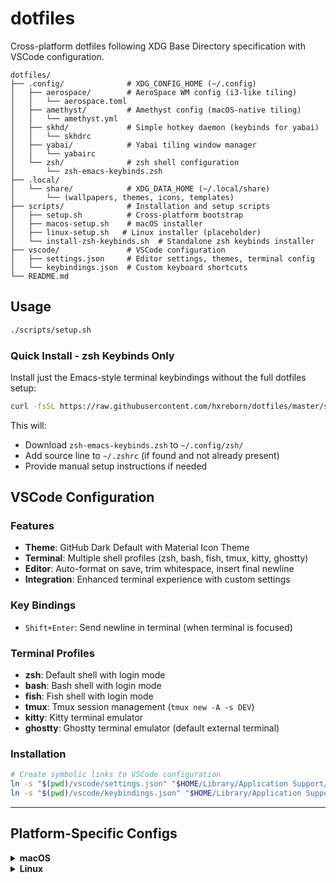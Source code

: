 # dotfiles

Cross-platform dotfiles following XDG Base Directory specification with VSCode configuration.

```
dotfiles/
├── .config/              # XDG_CONFIG_HOME (~/.config)
│   ├── aerospace/        # AeroSpace WM config (i3-like tiling)
│   │   └── aerospace.toml
│   ├── amethyst/         # Amethyst config (macOS-native tiling)
│   │   └── amethyst.yml
│   ├── skhd/             # Simple hotkey daemon (keybinds for yabai)
│   │   └── skhdrc
│   ├── yabai/            # Yabai tiling window manager
│   │   └── yabairc
│   └── zsh/              # zsh shell configuration
│       └── zsh-emacs-keybinds.zsh
├── .local/
│   └── share/            # XDG_DATA_HOME (~/.local/share)
│       └── (wallpapers, themes, icons, templates)
├── scripts/              # Installation and setup scripts
│   ├── setup.sh          # Cross-platform bootstrap
│   ├── macos-setup.sh    # macOS installer
│   ├── linux-setup.sh   # Linux installer (placeholder)
│   └── install-zsh-keybinds.sh  # Standalone zsh keybinds installer
├── vscode/               # VSCode configuration
│   ├── settings.json     # Editor settings, themes, terminal config
│   └── keybindings.json  # Custom keyboard shortcuts
└── README.md
```

## Usage

```sh
./scripts/setup.sh
```

### Quick Install - zsh Keybinds Only

Install just the Emacs-style terminal keybindings without the full dotfiles setup:

```sh
curl -fsSL https://raw.githubusercontent.com/hxreborn/dotfiles/master/scripts/install-zsh-keybinds.sh | sh
```

This will:
- Download `zsh-emacs-keybinds.zsh` to `~/.config/zsh/`
- Add source line to `~/.zshrc` (if found and not already present)
- Provide manual setup instructions if needed

## VSCode Configuration

### Features

- **Theme**: GitHub Dark Default with Material Icon Theme
- **Terminal**: Multiple shell profiles (zsh, bash, fish, tmux, kitty, ghostty)
- **Editor**: Auto-format on save, trim whitespace, insert final newline
- **Integration**: Enhanced terminal experience with custom settings

### Key Bindings

- `Shift+Enter`: Send newline in terminal (when terminal is focused)

### Terminal Profiles

- **zsh**: Default shell with login mode
- **bash**: Bash shell with login mode
- **fish**: Fish shell with login mode
- **tmux**: Tmux session management (`tmux new -A -s DEV`)
- **kitty**: Kitty terminal emulator
- **ghostty**: Ghostty terminal emulator (default external terminal)

### Installation

```bash
# Create symbolic links to VSCode configuration
ln -s "$(pwd)/vscode/settings.json" "$HOME/Library/Application Support/Code/User/settings.json"
ln -s "$(pwd)/vscode/keybindings.json" "$HOME/Library/Application Support/Code/User/keybindings.json"
```

---

## Platform-Specific Configs

<details>
<summary><strong>macOS</strong></summary>

### Window Manager Setups

* **Amethyst** — integrates with native macOS Spaces for a smoother trackpad-driven experience ([GitHub](https://github.com/ianyh/Amethyst))
* **AeroSpace** — full tiling model inspired by i3. Currently in beta (v0.18.5); more configurable but may feel clunky for some. ([GitHub](https://github.com/nikitabobko/AeroSpace))
* **Yabai + skhd** — advanced tiling window manager with scriptable configuration and hotkey daemon ([GitHub](https://github.com/koekeishiya/yabai))

---

### Amethyst + macOS Spaces

#### Summary

Minimal configuration for users who prefer macOS Spaces and want light tiling support.

#### Keybindings

| Action                 | Shortcut              |
| ---------------------- | --------------------- |
| Move focus             | ^ + ← ↓ ↑ →           |
| Move window            | ^ + ⇧ + ← ↓ ↑ →       |
| Toggle float mode      | ^ + T                 |
| Reload config          | ^ + ⇧ + R             |
| Switch to Space        | ^ + 1 / 2 / 3 / 4 / 5 |
| Move window to Space   | ^ + ⇧ + 1–5           |
| Cycle layout           | ^ + Space             |
| Toggle layout manually | ^ + L                 |

#### Setup

```sh
brew install --cask amethyst
cp .config/amethyst/amethyst.yml ~/.amethyst.yml
open -a Amethyst
```

Then:

* Grant access under: System Settings → Privacy & Security → Accessibility
* Add to login items

---

### AeroSpace (⌥-based bindings)

#### Summary

Powerful window manager designed for full tiling workflows. Feels more like Linux WMs (e.g., i3). Currently in beta (v0.18.5).

#### Keybindings

| Action             | Shortcut        |
| ------------------ | --------------- |
| Launch Terminal    | ⌥ + Delete      |
| Launch Browser     | ⌥ + B           |
| Launch Finder      | ⌥ + E           |
| Layout: tiles      | ⌥ + /           |
| Layout: accordion  | ⌥ + ^ + ,       |
| Focus movement     | ⌥ + H J K L     |
| Move window        | ⌥ + ⇧ + H J K L |
| Resize window      | ⌥ + ^ + H J K L |
| Smart resize       | ⌥ + , / .       |
| Toggle fullscreen  | ⌥ + M           |
| Toggle floating    | ⌥ + ⇧ + Space   |
| Switch workspace   | ⌥ + A S D F G   |
| Send window to WS  | ⌥ + ⇧ + A–G     |
| Back workspace     | ⌥ + Tab         |
| Move WS to monitor | ⌥ + ⇧ + Tab     |
| Close window       | ⌥ + Q           |
| Reload config      | ^ + ⌥ + R       |

#### Setup

```sh
cp .config/aerospace/aerospace.toml ~/.aerospace.toml
open -a AeroSpace
```

Then:

* Grant access under: System Settings → Privacy & Security → Accessibility
* Add to login items

---

### Yabai + skhd (Advanced Tiling)

#### Summary

Scriptable tiling window manager with powerful customization and hotkey daemon for advanced users.

#### Keybindings

*Note: Keybindings are defined in `.config/skhd/skhdrc` and can be fully customized*

#### Setup

```sh
# Install yabai and skhd
brew install koekeishiya/formulae/yabai
brew install koekeishiya/formulae/skhd

# Copy configurations
cp .config/yabai/yabairc ~/.config/yabai/yabairc
cp .config/skhd/skhdrc ~/.config/skhd/skhdrc

# Start services
yabai --start-service
skhd --start-service
```

Then:

* Grant access under: System Settings → Privacy & Security → Accessibility
* Disable System Integrity Protection (SIP) for advanced features
* Configure scripting additions if needed

</details>

<details>
<summary><strong>Linux</strong></summary>

Placeholder for future expansion. Intended to support:

* Hyprland or other tiling WMs
* KDE Wayland tuning
* Shared setup: `.zshrc`, `.gitconfig`, helper scripts

</details>
